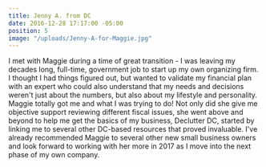 ```yaml
---
title: Jenny A. from DC
date: 2016-12-28 17:17:00 -05:00
position: 5
image: "/uploads/Jenny-A-for-Maggie.jpg"
---
```


I met with Maggie during a time of great transition - I was leaving my decades long, full-time, government job to start up my own organizing firm. I thought I had things figured out, but wanted to validate my financial plan with an expert who could also understand that my needs and decisions weren't just about the numbers, but also about my lifestyle and personality. Maggie totally got me and what I was trying to do! Not only did she give me objective support reviewing different fiscal issues, she went above and beyond to help me get the basics of my business, Declutter DC, started by linking me to several other DC-based resources that proved invaluable. I've already recommended Maggie to several other new small business owners and look forward to working with her more in 2017 as I move into the next phase of my own company.